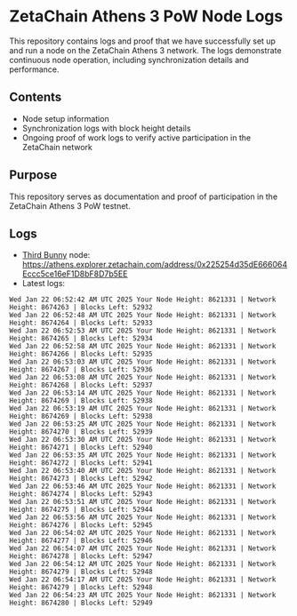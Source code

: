 # ZetaChain Athens 3 PoW Node Logs
This repository contains logs and proof that we have successfully set up and run a node on the ZetaChain Athens 3 network. The logs demonstrate continuous node operation, including synchronization details and performance.

## Contents
- Node setup information
- Synchronization logs with block height details
- Ongoing proof of work logs to verify active participation in the ZetaChain network

## Purpose
This repository serves as documentation and proof of participation in the ZetaChain Athens 3 PoW testnet.

## Logs

- [Third Bunny](https://thirdbunny.xyz/) node: https://athens.explorer.zetachain.com/address/0x225254d35dE666064Eccc5ce16eF1D8bF8D7b5EE
- Latest logs:
```
Wed Jan 22 06:52:42 AM UTC 2025 Your Node Height: 8621331 | Network Height: 8674263 | Blocks Left: 52932
Wed Jan 22 06:52:48 AM UTC 2025 Your Node Height: 8621331 | Network Height: 8674264 | Blocks Left: 52933
Wed Jan 22 06:52:53 AM UTC 2025 Your Node Height: 8621331 | Network Height: 8674265 | Blocks Left: 52934
Wed Jan 22 06:52:58 AM UTC 2025 Your Node Height: 8621331 | Network Height: 8674266 | Blocks Left: 52935
Wed Jan 22 06:53:03 AM UTC 2025 Your Node Height: 8621331 | Network Height: 8674267 | Blocks Left: 52936
Wed Jan 22 06:53:08 AM UTC 2025 Your Node Height: 8621331 | Network Height: 8674268 | Blocks Left: 52937
Wed Jan 22 06:53:14 AM UTC 2025 Your Node Height: 8621331 | Network Height: 8674269 | Blocks Left: 52938
Wed Jan 22 06:53:19 AM UTC 2025 Your Node Height: 8621331 | Network Height: 8674269 | Blocks Left: 52938
Wed Jan 22 06:53:25 AM UTC 2025 Your Node Height: 8621331 | Network Height: 8674270 | Blocks Left: 52939
Wed Jan 22 06:53:30 AM UTC 2025 Your Node Height: 8621331 | Network Height: 8674271 | Blocks Left: 52940
Wed Jan 22 06:53:35 AM UTC 2025 Your Node Height: 8621331 | Network Height: 8674272 | Blocks Left: 52941
Wed Jan 22 06:53:40 AM UTC 2025 Your Node Height: 8621331 | Network Height: 8674273 | Blocks Left: 52942
Wed Jan 22 06:53:46 AM UTC 2025 Your Node Height: 8621331 | Network Height: 8674274 | Blocks Left: 52943
Wed Jan 22 06:53:51 AM UTC 2025 Your Node Height: 8621331 | Network Height: 8674275 | Blocks Left: 52944
Wed Jan 22 06:53:56 AM UTC 2025 Your Node Height: 8621331 | Network Height: 8674276 | Blocks Left: 52945
Wed Jan 22 06:54:02 AM UTC 2025 Your Node Height: 8621331 | Network Height: 8674277 | Blocks Left: 52946
Wed Jan 22 06:54:07 AM UTC 2025 Your Node Height: 8621331 | Network Height: 8674278 | Blocks Left: 52947
Wed Jan 22 06:54:12 AM UTC 2025 Your Node Height: 8621331 | Network Height: 8674279 | Blocks Left: 52948
Wed Jan 22 06:54:17 AM UTC 2025 Your Node Height: 8621331 | Network Height: 8674279 | Blocks Left: 52948
Wed Jan 22 06:54:23 AM UTC 2025 Your Node Height: 8621331 | Network Height: 8674280 | Blocks Left: 52949
```
